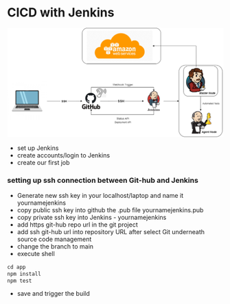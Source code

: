# CICD with Jenkins
![](CICD.png)

- set up Jenkins
- create accounts/login to Jenkins 
- create our first job
### setting up ssh connection between Git-hub and Jenkins
- Generate new ssh key in your localhost/laptop and name it yournamejenkins
- copy public ssh key into github the .pub file yournamejenkins.pub
- copy private ssh key into Jenkins - yournamejenkins
- add https git-hub repo url in the git project
- add ssh git-hub url into repository URL after select Git underneath source code management
- change the branch to main 
- execute shell
```
cd app
npm install
npm test
```
- save and trigger the build